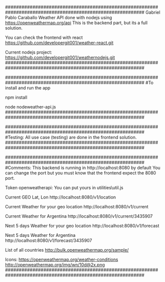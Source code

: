 ###########################################################################################################
Gabriel Pablo Caraballo
Weather API done with nodejs using https://openweathermap.org/api
This is the backend part, but its a full solution.

You can check the frontend with react
https://github.com/developergit001/weather-react.git

Current nodejs project:
https://github.com/developergit001/weathernodejs.git
###########################################################################################################

###########################################################################################################
#To install and run the app
 
npm install

node nodeweather-api.js
###########################################################################################################

###########################################################################################################
#Testing: All use case (testing) are done in the frontend solution.
###########################################################################################################

###########################################################################################################
#Comments:
This backend is running in http://localhost:8080 by default
You can change the port but you must know that the frontend expect the 8080 port.

Token openweatherapi:
You can put yours in utilities\util.js

Current GEO Lat, Lon
http://localhost:8080/v1/location

Current Weather for your geo location
http://localhost:8080/v1/current

Current Weather for Argentina
http://localhost:8080/v1/current/3435907

Next 5 days Weather for your geo location
http://localhost:8080/v1/forecast

Next 5 days Weather for Argentina
http://localhost:8080/v1/forecast/3435907


List of all countries
http://bulk.openweathermap.org/sample/

Icons:
https://openweathermap.org/weather-conditions
http://openweathermap.org/img/wn/10d@2x.png
###########################################################################################################
